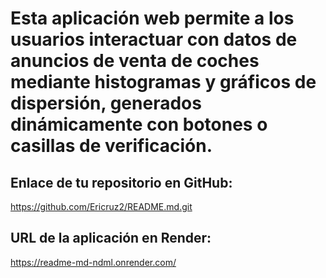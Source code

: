 # Esta aplicación web permite a los usuarios interactuar con datos de anuncios de venta de coches mediante histogramas y gráficos de dispersión, generados dinámicamente con botones o casillas de verificación.

## Enlace de tu repositorio en GitHub:
https://github.com/Ericruz2/README.md.git

## URL de la aplicación en Render:
https://readme-md-ndml.onrender.com/



